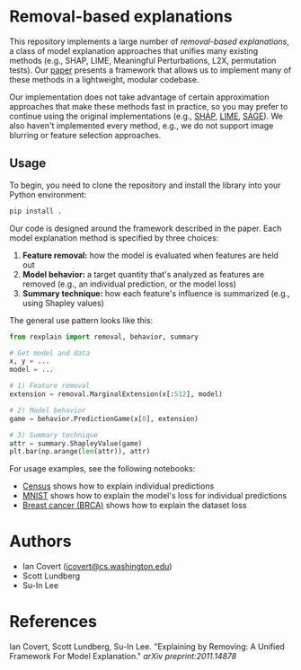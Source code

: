 # Removal-based explanations

This repository implements a large number of *removal-based explanations*, a class of model explanation approaches that unifies many existing methods (e.g., SHAP, LIME, Meaningful Perturbations, L2X, permutation tests). Our [paper](https://arxiv.org/abs/2011.14878) presents a framework that allows us to implement many of these methods in a lightweight, modular codebase.

Our implementation does not take advantage of certain approximation approaches that make these methods fast in practice, so you may prefer to continue using the original implementations (e.g., [SHAP](https://github.com/slundberg/shap), [LIME](https://github.com/marcotcr/lime), [SAGE](https://github.com/iancovert/sage/)). We also haven't implemented every method, e.g., we do not support image blurring or feature selection approaches.

## Usage

To begin, you need to clone the repository and install the library into your Python environment:

```bash
pip install .
```

Our code is designed around the framework described in the paper. Each model explanation method is specified by three choices:

1. **Feature removal:** how the model is evaluated when features are held out
2. **Model behavior:** a target quantity that's analyzed as features are removed (e.g., an individual prediction, or the model loss)
3. **Summary technique:** how each feature's influence is summarized (e.g., using Shapley values)

The general use pattern looks like this:

```python
from rexplain import removal, behavior, summary

# Get model and data
x, y = ...
model = ...

# 1) Feature removal
extension = removal.MarginalExtension(x[:512], model)

# 2) Model behavior
game = behavior.PredictionGame(x[0], extension)

# 3) Summary technique
attr = summary.ShapleyValue(game)
plt.bar(np.arange(len(attr)), attr)
```

For usage examples, see the following notebooks:

- [Census]() shows how to explain individual predictions
- [MNIST]() shows how to explain the model's loss for individual predictions
- [Breast cancer (BRCA)]() shows how to explain the dataset loss

# Authors

- Ian Covert (<icovert@cs.washington.edu>)
- Scott Lundberg
- Su-In Lee

# References

Ian Covert, Scott Lundberg, Su-In Lee. "Explaining by Removing: A Unified Framework For Model Explanation." *arXiv preprint:2011.14878*
